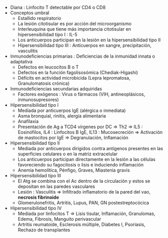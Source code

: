 - Diana : Linfocito T detectable por CD4 o CD8
- Conceptos umbral
    - Estallido respiratorio
    - La lesión citotisular es por acción del microorganismo
    - Interleuquina que tiene más importancia citotisular en hipersensibilidad tipo I : IL-5
    - Los anticuerpos participan en la lesión en la hipersensibilidad tipo II
    - Hipersensibilidad tipo III : Anticuerpos en sangre, precipitación, vasculitis
- Inmunodeficiencias primarias : Deficiencias de la inmunidad innata o adaptativa
    - Defectos en leucocitos B o T
    - Defectos en la función fagolisosómica (Chediak-Higashi)
    - Déficits en actividad microbicida (Lepra lepromatosa, Granulomatosis crónica)
- Inmunodeficiencias secundarias adquiridas
    - Factores exógenos : Virus o fármacos (VIH, antineoplásicos, inmunosupresores)
- Hipersensibilidad tipo I
    - Mediada por anticuerpos IgE (alérgica o inmediata)
    - Asma bronquial, rinitis, alergia alimentaria
    - Anafilaxia
    - Presentación de Ag a TCD4 vírgenes por DC ⇒ Th2 ⇒ IL5 : Eosinófilos, IL4 : Linfocitos B IgE, IL13 : Mucosecreción ⇒ Activación de mastocitos por IgE ⇒ Degranulación, Inflamación
- Hipersensibilidad tipo II
    - Mediada por anticuerpos dirigidos contra antígenos presentes en las superficies celulares o en la matriz extracelular
    - Los anticuerpos participan directamente en la lesión a las células favoreciendo su fagocitosis o lisis e induciendo inflamación
    - Anemia hemolítica, Pénfigo, Graves, Miastenia gravis
- Hipersensibilidad tipo III
    - El Atg se combina con el Ac dentro de la circulación y estos se depositan en las paredes vasculares
    - Lesión : Vasculitis ⇒ Infiltrado inflamatorio de la pared del vao, **necrosis fibrinoide**
    - Glomerulonefritis, Artritis, Lupus, PAN, GN postestreptocócica
- Hipersensibilidad tipo IV
    - Mediada por linfocitos T ⇒ Lisis tisular, Inflamación, Granulomas, Edema, Fibrosis, Manguito perivascular
    - Artritis reumatoide, Esclerosis múltiple, Diabetes I, Psoriasis, Rechazo de transplantes